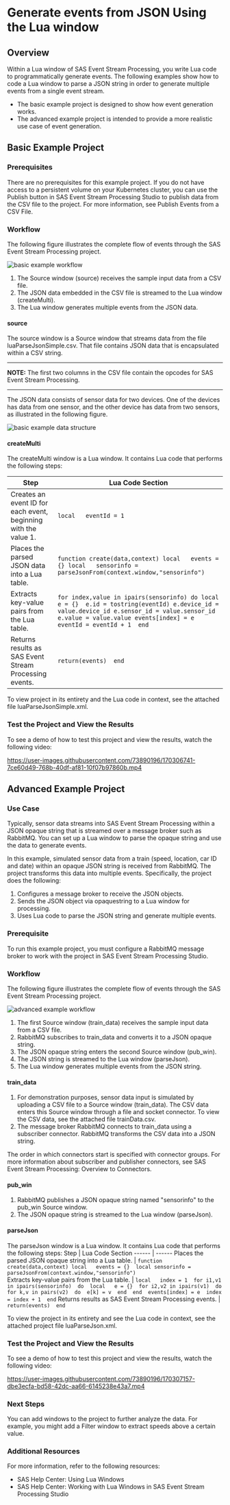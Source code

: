 # Generate events from JSON Using the Lua window
## Overview
Within a Lua window of SAS Event Stream Processing, you write Lua code to programmatically generate events. The following examples show how to code a Lua window to parse a JSON string in order to generate multiple events from a single event stream.
- The basic example project is designed to show how event generation works.
- The advanced example project is intended to provide a more realistic use case of event generation.

## Basic Example Project
### Prerequisites
There are no prerequisites for this example project. If you do not have access to a persistent volume on your Kubernetes cluster, you can use the Publish button in SAS Event Stream Processing Studio to publish data from the CSV file to the project. For more information, see Publish Events from a CSV File.

### Workflow
The following figure illustrates the complete flow of events through the SAS Event Stream Processing project.

![basic example workflow](https://github.com/sassoftware/esp-studio-examples/blob/main/Basic/lua-parse/basic_workflow.png "basic example workflow")

1. The Source window (source) receives the sample input data from a CSV file.
2. The JSON data embedded in the CSV file is streamed to the Lua window (createMulti).
3. The Lua window generates multiple events from the JSON data.

#### source
The source window is a Source window that streams data from the file luaParseJsonSimple.csv. That file contains JSON data that is encapsulated within a CSV string.

---
**NOTE:**
The first two columns in the CSV file contain the opcodes for SAS Event Stream Processing.

---
The JSON data consists of sensor data for two devices. One of the devices has data from one sensor, and the other device has data from two sensors, as illustrated in the following figure. 

![basic example data structure](https://github.com/sassoftware/esp-studio-examples/blob/main/Basic/lua-parse/basicDataStructure.png "basic example data structure")

#### createMulti
The createMulti window is a Lua window. It contains Lua code that performs the following steps:

Step | Lua Code Section 
------ | ------
Creates an event ID for each event, beginning with the value 1. | ```local   eventId = 1```     
Places the parsed JSON data into a Lua table. | ```function create(data,context) local   events = {} local   sensorinfo = parseJsonFrom(context.window,"sensorinfo")```
Extracts key-value pairs from the Lua table. | ```for index,value in ipairs(sensorinfo) do local e = {}  e.id = tostring(eventId) e.device_id = value.device_id e.sensor_id = value.sensor_id e.value = value.value events[index] = e  eventId = eventId + 1  end```
Returns results as SAS Event Stream Processing events. |  ```return(events)  end```

To view project in its entirety and the Lua code in context, see the attached file luaParseJsonSimple.xml.


### Test the Project and View the Results

To see a demo of how to test this project and view the results, watch the following video:

https://user-images.githubusercontent.com/73890196/170306741-7ce60d49-768b-40df-af81-10f07b97860b.mp4




## Advanced Example Project
### Use Case
Typically, sensor data streams into SAS Event Stream Processing within a JSON opaque string that is streamed over a message broker such as RabbitMQ. You can set up a Lua window to parse the opaque string and use the data to generate events.

In this example, simulated sensor data from a train (speed, location, car ID and date) within an opaque JSON string is received from RabbitMQ. The project transforms this data into multiple events. Specifically, the project does the following:

1. Configures a message broker to receive the JSON objects.
2. Sends the JSON object via opaquestring to a Lua window for processing.
3. Uses Lua code to parse the JSON string and generate multiple events.

### Prerequisite
To run this example project, you must configure a RabbitMQ message broker to work with the project in SAS Event Stream Processing Studio.

### Workflow
The following figure illustrates the complete flow of events through the SAS Event Stream Processing project.

![advanced example workflow](https://github.com/sassoftware/esp-studio-examples/blob/main/Basic/lua-parse/adv_workflow.png "advanced example workflow")

1. The first Source window (train_data) receives the sample input data from a CSV file.
2. RabbitMQ subscribes to train_data and converts it to a JSON opaque string.
3. The JSON opaque string enters the second Source window (pub_win).
4. The JSON string is streamed to the Lua window (parseJson).
5. The Lua window generates multiple events from the JSON string.

#### train_data
1. For demonstration purposes, sensor data input is simulated by uploading a CSV file to a Source window (train_data). The CSV data enters this Source window through a file and socket connector.  To view the CSV data, see the attached file trainData.csv.
2. The message broker RabbitMQ connects to train_data using a subscriber connector. RabbitMQ transforms the CSV data into a JSON string.

The order in which connectors start is specified with connector groups. For more information about subscriber and publisher connectors, see SAS Event Stream Processing: Overview to Connectors.

#### pub_win
1. RabbitMQ publishes a JSON opaque string named "sensorinfo" to the pub_win Source window.
2. The JSON opaque string is streamed to the Lua window (parseJson).

#### parseJson
The parseJson window is a Lua window. It contains Lua code that performs the following steps:
Step | Lua Code Section 
------ | ------
Places the parsed JSON opaque string into a Lua table. | ```function create(data,context) local   events = {}  local sensorinfo = parseJsonFrom(context.window,"sensorinfo")```     
Extracts key-value pairs from the Lua table. | ```local   index = 1  for i1,v1 in ipairs(sensorinfo)  do  local   e = {}  for i2,v2 in ipairs(v1)  do  for k,v in pairs(v2)  do  e[k] = v  end  end  events[index] = e  index = index + 1  end```
Returns results as SAS Event Stream Processing events. |  ```return(events)  end```

To view the project in its entirety and see the Lua code in context, see the attached project file luaParseJson.xml.

### Test the Project and View the Results
To see a demo of how to test this project and view the results, watch the following video:



https://user-images.githubusercontent.com/73890196/170307157-dbe3ecfa-bd58-42dc-aa66-6145238e43a7.mp4



### Next Steps
You can add windows to the project to further analyze the data. For example, you might add a Filter window to extract speeds above a certain value.

### Additional Resources
For more information, refer to the following resources:

- SAS Help Center: Using Lua Windows 
- SAS Help Center: Working with Lua Windows in SAS Event Stream Processing Studio
